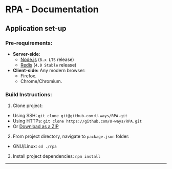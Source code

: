 RPA - Documentation
================================================================================
Application set-up
--------------------------------------------------------------------------------

### Pre-requirements:
- **Server-side:**
  - [Node.js][Node.js] (`8.x LTS` release)
  - [Redis][Redis] (`4.0 Stable` release)
- **Client-side:** Any modern browser:
  - Firefox.
  - Chrome/Chromium.


### Build Instructions:
1. Clone project:
  - Using SSH: `git clone git@github.com:U-ways/RPA.git`
  - Using HTTPs: `git clone https://github.com/U-ways/RPA.git`
  - Or [Download as a ZIP](https://github.com/U-ways/RPA/archive/master.zip)
2. From project directory, navigate to `package.json` folder:
  - GNU/Linux: `cd ./rpa`
3. Install project dependencies: `npm install`

________________________________________________________________________________

[Node.js]:https://nodejs.org/en/download/
[Redis]:https://redis.io/download
